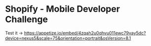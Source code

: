 # Shopify - Mobile Developer Challenge
Test it -> https://appetize.io/embed/4zqah2u0qhvu011ewc79vay5dc?device=nexus5&scale=75&orientation=portrait&osVersion=8.1
